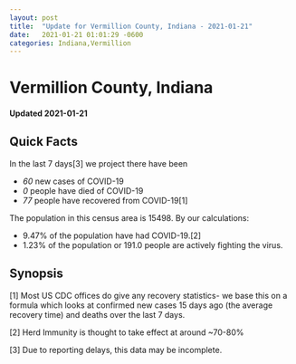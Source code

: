 ```yaml
---
layout: post
title:  "Update for Vermillion County, Indiana - 2021-01-21"
date:   2021-01-21 01:01:29 -0600
categories: Indiana,Vermillion
---
```


# Vermillion County, Indiana
#### Updated 2021-01-21

## Quick Facts

In the last 7 days[3] we project there have been
- *60* new cases of COVID-19
- *0* people have died of COVID-19
- *77* people have recovered from COVID-19[1]

The population in this census area is 15498. By our calculations:
- 9.47% of the population have had COVID-19.[2]
- 1.23% of the population or 191.0 people are actively fighting the virus.

## Synopsis




[1] Most US CDC offices do give any recovery statistics- we base this on a formula which looks at confirmed new cases
15 days ago (the average recovery time) and deaths over the last 7 days.

[2] Herd Immunity is thought to take effect at around ~70-80%

[3] Due to reporting delays, this data may be incomplete.
 
    
